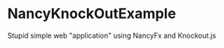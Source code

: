NancyKnockOutExample
====================

Stupid simple web "application" using NancyFx and Knockout.js

